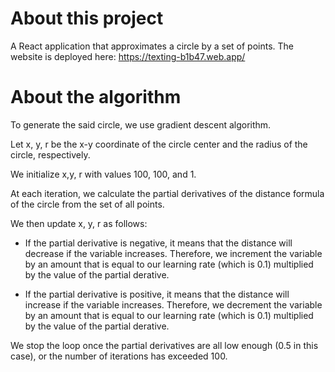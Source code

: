 # About this project

A React application that approximates a circle by a set of points. The website is deployed here: https://texting-b1b47.web.app/

# About the algorithm 

To generate the said circle, we use gradient descent algorithm. 

Let x, y, r be the x-y coordinate of the circle center and the radius of the circle, respectively. 

We initialize x,y, r with values 100, 100, and 1. 

At each iteration, we calculate the partial derivatives of the distance formula of the circle from the set of all points. 

We then update x, y, r as follows:

- If the partial derivative is negative, it means that the distance will decrease if the variable increases. Therefore, we increment the variable by an amount that is equal to our learning rate (which is 0.1) multiplied by the value of the partial derative.

- If the partial derivative is positive, it means that the distance will increase if the variable increases. Therefore, we decrement the variable by an amount that is equal to our learning rate (which is 0.1) multiplied by the value of the partial derative. 

We stop the loop once the partial derivatives are all low enough (0.5 in this case), or the number of iterations has exceeded 100. 

